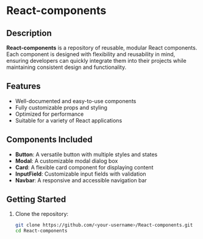# React-components  

## Description  
**React-components** is a repository of reusable, modular React components. Each component is designed with flexibility and reusability in mind, ensuring developers can quickly integrate them into their projects while maintaining consistent design and functionality.  

## Features  
- Well-documented and easy-to-use components  
- Fully customizable props and styling  
- Optimized for performance  
- Suitable for a variety of React applications  

## Components Included  
- **Button**: A versatile button with multiple styles and states  
- **Modal**: A customizable modal dialog box  
- **Card**: A flexible card component for displaying content  
- **InputField**: Customizable input fields with validation  
- **Navbar**: A responsive and accessible navigation bar  

## Getting Started  
1. Clone the repository:  
   ```bash
   git clone https://github.com/<your-username>/React-components.git
   cd React-components
